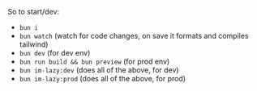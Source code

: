 So to start/dev:
- `bun i`
- `bun watch` (watch for code changes, on save it formats and compiles tailwind)
- `bun dev` (for dev env)
- `bun run build && bun preview` (for prod env)
- `bun im-lazy:dev` (does all of the above, for dev)
- `bun im-lazy:prod` (does all of the above, for prod)
